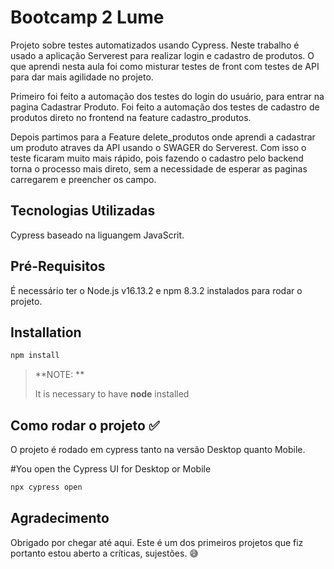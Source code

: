 # Bootcamp 2 Lume 

Projeto sobre testes automatizados usando Cypress. Neste trabalho é usado a aplicação Serverest para realizar login e cadastro de produtos. O que aprendi nesta aula foi como misturar testes de front com testes de API para dar mais agilidade no projeto.

Primeiro foi feito a automação dos testes do login do usuário, para entrar na pagina Cadastrar Produto. Foi feito a automação dos testes de cadastro de produtos direto no frontend na feature cadastro_produtos. 

Depois partimos para a Feature delete_produtos onde aprendi a cadastrar um produto atraves da API usando o SWAGER do Serverest. Com isso o teste ficaram muito mais rápido, pois fazendo o cadastro pelo backend torna o processo mais direto, sem a necessidade de esperar as paginas carregarem e preencher os campo. 

## Tecnologias Utilizadas

Cypress baseado na liguangem JavaScrit.  


## Pré-Requisitos

É necessário ter o Node.js v16.13.2 e npm 8.3.2 instalados para rodar o projeto.

## Installation

```bash
npm install
```
> **NOTE: **
>
> It is necessary to have **node** installed
> 


## Como rodar o projeto ✅

O projeto é rodado em cypress tanto na versão Desktop quanto Mobile. 


#You open the Cypress UI for Desktop or Mobile
```bash
npx cypress open
``` 

## Agradecimento

Obrigado por chegar até aqui. Este é um dos primeiros projetos que fiz portanto estou aberto a críticas, sujestões. 😅